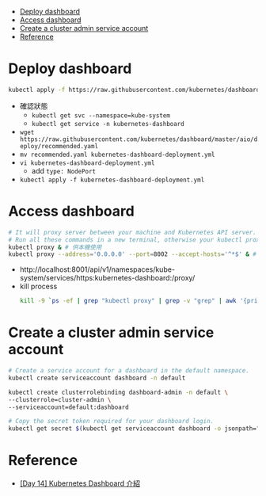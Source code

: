 - [Deploy dashboard](#deploy-dashboard)
- [Access dashboard](#access-dashboard)
- [Create a cluster admin service account](#create-a-cluster-admin-service-account)
- [Reference](#reference)

# Deploy dashboard
```bash
kubectl apply -f https://raw.githubusercontent.com/kubernetes/dashboard/master/aio/deploy/recommended.yaml
```
- 確認狀態
    - `kubectl get svc --namespace=kube-system`
    - `kubectl get service -n kubernetes-dashboard`
- `wget https://raw.githubusercontent.com/kubernetes/dashboard/master/aio/deploy/recommended.yaml`
- `mv recommended.yaml kubernetes-dashboard-deployment.yml`
- `vi kubernetes-dashboard-deployment.yml`
    - add `type: NodePort`
- `kubectl apply -f kubernetes-dashboard-deployment.yml`

# Access dashboard
```bash
# It will proxy server between your machine and Kubernetes API server.
# Run all these commands in a new terminal, otherwise your kubectl proxy command will stop.
kubectl proxy & # 供本機使用
kubectl proxy --address='0.0.0.0' --port=8002 --accept-hosts='^*$' & # 供外部使用
```
- http://localhost:8001/api/v1/namespaces/kube-system/services/https:kubernetes-dashboard:/proxy/
- kill process
    ```bash
    kill -9 `ps -ef | grep "kubectl proxy" | grep -v "grep" | awk '{print $2}'`
    ```

# Create a cluster admin service account
```bash
# Create a service account for a dashboard in the default namespace.
kubectl create serviceaccount dashboard -n default

kubectl create clusterrolebinding dashboard-admin -n default \
--clusterrole=cluster-admin \
--serviceaccount=default:dashboard

# Copy the secret token required for your dashboard login.
kubectl get secret $(kubectl get serviceaccount dashboard -o jsonpath="{.secrets[0].name}") -o jsonpath="{.data.token}" | base64 --decode
```

# Reference
- [[Day 14] Kubernetes Dashboard 介紹](https://ithelp.ithome.com.tw/articles/10195385)